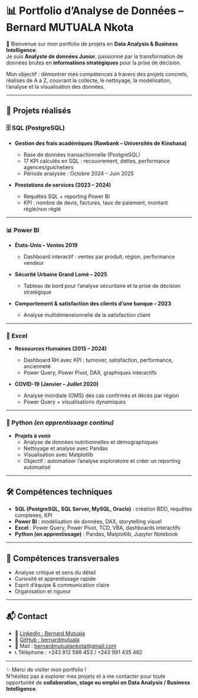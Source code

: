 # 📊 Portfolio d’Analyse de Données – Bernard MUTUALA Nkota  

👋 Bienvenue sur mon portfolio de projets en **Data Analysis & Business Intelligence**.  
Je suis **Analyste de données Junior**, passionné par la transformation de données brutes en **informations stratégiques** pour la prise de décision.  

Mon objectif : démontrer mes compétences à travers des projets concrets, réalisés de A à Z, couvrant la collecte, le nettoyage, la modélisation, l’analyse et la visualisation des données.  

---

## 🚀 Projets réalisés  

### 🗄 SQL (PostgreSQL)  
- **Gestion des frais académiques (Rawbank – Universités de Kinshasa)**  
  - Base de données transactionnelle (PostgreSQL)  
  - 17 KPI calculés en SQL : recouvrement, dettes, performance agences/guichetiers  
  - Période analysée : Octobre 2024 – Juin 2025  

- **Prestations de services (2023 – 2024)**  
  - Requêtes SQL + reporting Power BI  
  - KPI : nombre de devis, factures, taux de paiement, montant réglé/non réglé  

---

### 📊 Power BI  
- **États-Unis – Ventes 2019**  
  - Dashboard interactif : ventes par produit, région, performance vendeur  

- **Sécurité Urbaine Grand Lomé – 2025**  
  - Tableau de bord pour l’analyse sécuritaire et la prise de décision stratégique  

- **Comportement & satisfaction des clients d’une banque – 2023**  
  - Analyse multidimensionnelle de la satisfaction client  

---

### 📑 Excel  
- **Ressources Humaines (2015 – 2024)**  
  - Dashboard RH avec KPI : turnover, satisfaction, performance, ancienneté  
  - Power Query, Power Pivot, DAX, graphiques interactifs  

- **COVID-19 (Janvier – Juillet 2020)**  
  - Analyse mondiale (OMS) des cas confirmés et décès par région  
  - Power Query + visualisations dynamiques  

---

### 🐍 Python *(en apprentissage continu)*  
- **Projets à venir**  
  - Analyse de données nutritionnelles et démographiques  
  - Nettoyage et analyse avec Pandas  
  - Visualisation avec Matplotlib  
  - Objectif : automatiser l’analyse exploratoire et créer un reporting automatisé  

---

## 🛠 Compétences techniques  
- **SQL (PostgreSQL, SQL Server, MySQL, Oracle)** : création BDD, requêtes complexes, KPI  
- **Power BI** : modélisation de données, DAX, storytelling visuel  
- **Excel** : Power Query, Power Pivot, TCD, VBA, dashboards interactifs  
- **Python (en apprentissage)** : Pandas, Matplotlib, Jupyter Notebook  

---

## 🌟 Compétences transversales  
- Analyse critique et sens du détail  
- Curiosité et apprentissage rapide  
- Esprit d’équipe & communication claire  
- Organisation et rigueur  

---

## 📬 Contact  
- 🔗 [LinkedIn : Bernard Mutuala](https://www.linkedin.com/in/bernard-mutuala)  
- 🔗 [GitHub : bernardmutuala](https://github.com/bernardmutuala)  
- 📧 Mail : bernardmutualankota@gmail.com  
- 📞 Téléphone : +243 812 598 453 / +243 991 435 462  

---

✨ Merci de visiter mon portfolio !  
N’hésitez pas à explorer mes projets et à me contacter pour toute opportunité de **collaboration, stage ou emploi en Data Analysis / Business Intelligence**.
